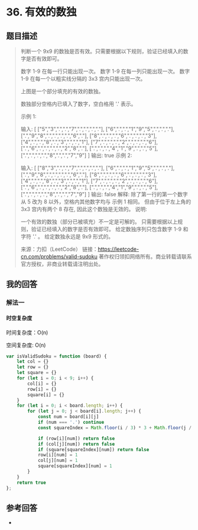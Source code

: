 # 36. 有效的数独

## 题目描述

> 判断一个 9x9 的数独是否有效。只需要根据以下规则，验证已经填入的数字是否有效即可。
>
> 数字 1-9 在每一行只能出现一次。
> 数字 1-9 在每一列只能出现一次。
> 数字 1-9 在每一个以粗实线分隔的 3x3 宫内只能出现一次。
>
> 上图是一个部分填充的有效的数独。
>
> 数独部分空格内已填入了数字，空白格用 '.' 表示。
>
> 示例 1:
>
> 输入:
> [
> ["5","3",".",".","7",".",".",".","."],
> ["6",".",".","1","9","5",".",".","."],
> [".","9","8",".",".",".",".","6","."],
> ["8",".",".",".","6",".",".",".","3"],
> ["4",".",".","8",".","3",".",".","1"],
> ["7",".",".",".","2",".",".",".","6"],
> [".","6",".",".",".",".","2","8","."],
> [".",".",".","4","1","9",".",".","5"],
> [".",".",".",".","8",".",".","7","9"]
> ]
> 输出: true
> 示例 2:
>
> 输入:
> [
> ["8","3",".",".","7",".",".",".","."],
> ["6",".",".","1","9","5",".",".","."],
> [".","9","8",".",".",".",".","6","."],
> ["8",".",".",".","6",".",".",".","3"],
> ["4",".",".","8",".","3",".",".","1"],
> ["7",".",".",".","2",".",".",".","6"],
> [".","6",".",".",".",".","2","8","."],
> [".",".",".","4","1","9",".",".","5"],
> [".",".",".",".","8",".",".","7","9"]
> ]
> 输出: false
> 解释: 除了第一行的第一个数字从 5 改为 8 以外，空格内其他数字均与 示例 1 相同。
> 但由于位于左上角的 3x3 宫内有两个 8 存在, 因此这个数独是无效的。
> 说明:
>
> 一个有效的数独（部分已被填充）不一定是可解的。
> 只需要根据以上规则，验证已经填入的数字是否有效即可。
> 给定数独序列只包含数字 1-9 和字符 '.' 。
> 给定数独永远是 9x9 形式的。
>
> 来源：力扣（LeetCode）
> 链接：https://leetcode-cn.com/problems/valid-sudoku
> 著作权归领扣网络所有。商业转载请联系官方授权，非商业转载请注明出处。

## 我的回答

### 解法一

#### 时空复杂度

时间复杂度：O(n)

空间复杂度: O(n)

```JavaScript
var isValidSudoku = function (board) {
    let col = {}
    let row = {}
    let square = {}
    for (let i = 0; i < 9; i++) {
        col[i] = {}
        row[i] = {}
        square[i] = {}
    }
    for (let i = 0; i < board.length; i++) {
        for (let j = 0; j < board[i].length; j++) {
            const num = board[i][j]
            if (num === '.') continue
            const squareIndex = Math.floor(i / 3) * 3 + Math.floor(j / 3)

            if (row[i][num]) return false
            if (col[j][num]) return false
            if (square[squareIndex][num]) return false
            row[i][num] = 1
            col[j][num] = 1
            square[squareIndex][num] = 1
        }
    }
    return true
};
```

## 参考回答

-
